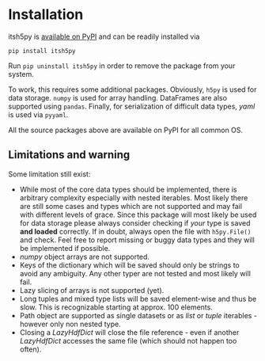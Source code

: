 # Installation

itsh5py is [available on PyPI][pypi] and can be readily installed via
```none
pip install itsh5py
```
Run `pip uninstall itsh5py` in order to remove the package from your system.

To work, this requires some additional packages. Obviously, `h5py` is used
for data storage. `numpy` is used for array handling. DataFrames are
also supported using `pandas`. Finally, for serialization of difficult
data types, *yaml* is used via `pyyaml`.

All the source packages above are available on PyPI for all common OS.

## Limitations and warning
Some limitation still exist:
- While most of the core data types should be implemented, there is arbitrary
complexity especially with nested iterables. Most likely there are still
some cases and types which are not supported and may fail with different levels
of grace. Since this package will most likely be used for data storage please
always consider checking if *your* type is saved **and loaded** correctly. If
in doubt, always open the file with `h5py.File()` and check. Feel free to
report missing or buggy data types and they will be implemented if possible.
- *numpy* object arrays are not supported.
- Keys of the dictionary which will be saved should only be strings to avoid
any ambiguity. Any other typer are not tested and most likely will fail.
- Lazy slicing of arrays is not supported (yet).
- Long tuples and mixed type lists will be saved element-wise and thus be slow.
This is recognizable starting at approx. 100 elements.
- Path object are supported as single datasets or as *list* or *tuple*
iterables - however only non nested type.
- Closing a *LazyHdfDict* will close the file reference - even if another
*LazyHdfDict* accesses the same file (which should not happen too often).


[pypi]:  https://pypi.org/project/itsh5py
